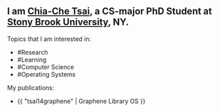 ## I am [Chia-Che Tsai](http://chiachetsai.com), a CS-major PhD Student at [Stony Brook University](http://www.cs.stonybrook.edu), NY.

Topics that I am interested in:
* \#Research
* \#Learning
* \#Computer Science
* \#Operating Systems

My publications:
* {{ "tsai14graphene" | Graphene Library OS }}